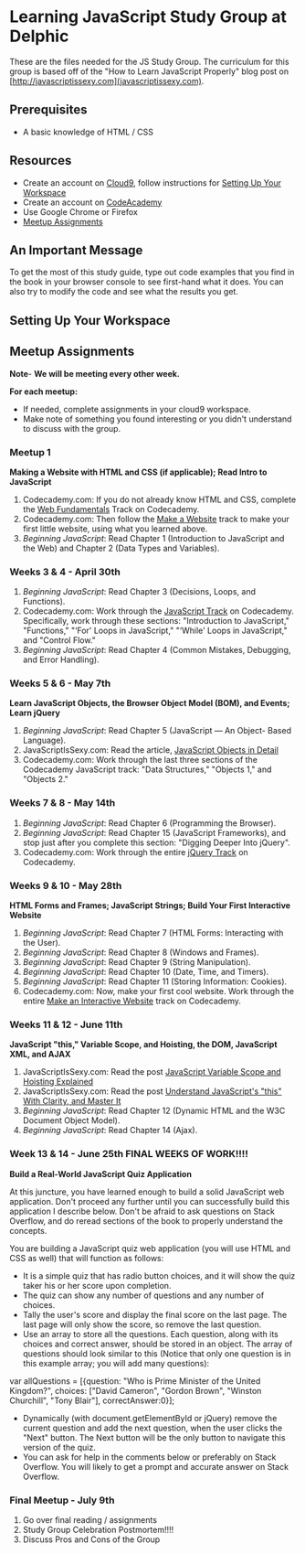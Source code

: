 # Learning JavaScript Study Group at Delphic

These are the files needed for the JS Study Group. The curriculum for this group is based off of the "How to Learn JavaScript Properly" blog post on [http://javascriptissexy.com](javascriptissexy.com).

## Prerequisites

* A basic knowledge of HTML / CSS

## Resources

* Create an account on [Cloud9](https://c9.io/), follow instructions for [Setting Up Your Workspace](#setting-up-your-workspace)
* Create an account on [CodeAcademy](http://www.codeacademy.com)
* Use Google Chrome or Firefox
* [Meetup Assignments](#meetup-assignments)

## An Important Message
To get the most of this study guide, type out code examples that you find in the book in your browser console to see first-hand what it does. You can also try to modify the code and see what the results you get.

## <a id="#setting-up-your-workspace"></a>Setting Up Your Workspace

## <a id="#meetup-assignments"></a>Meetup Assignments

**Note**- **We will be meeting every other week.**

**For each meetup:**
* If needed, complete assignments in your cloud9 workspace.
* Make note of something you found interesting or you didn't understand to discuss with the group.

### Meetup 1

**Making a Website with HTML and CSS (if applicable); Read Intro to JavaScript**

1. Codecademy.com: If you do not already know HTML and CSS, complete the [Web Fundamentals](http://www.codecademy.com/tracks/web) Track on Codecademy.
2. Codecademy.com: Then follow the [Make a Website](http://www.codecademy.com/skills/make-a-website) track to make your first little website, using what you learned above.
3. *Beginning JavaScript*: Read Chapter 1 (Introduction to JavaScript and the Web) and Chapter 2 (Data Types and Variables).


### Weeks 3 & 4 - April 30th

1. *Beginning JavaScript*: Read Chapter 3 (Decisions, Loops, and Functions).
2. Codecademy.com: Work through the [JavaScript Track](http://www.codecademy.com/tracks/javascript) on Codecademy. Specifically, work through these sections: "Introduction to JavaScript," "Functions," "‘For' Loops in JavaScript," "‘While' Loops in JavaScript," and "Control Flow."
3. *Beginning JavaScript*: Read Chapter 4 (Common Mistakes, Debugging, and Error Handling).


### Weeks 5 & 6 - May 7th

**Learn JavaScript Objects, the Browser Object Model (BOM), and Events; Learn jQuery**

1. *Beginning JavaScript*: Read Chapter 5 (JavaScript — An Object- Based Language).
2. JavaScriptIsSexy.com: Read the article, [JavaScript Objects in Detail](http://javascriptissexy.com/javascript-objects-in-detail/)
3. Codecademy.com: Work through the last three sections of the Codecademy JavaScript track: "Data Structures," "Objects 1," and "Objects 2."


### Weeks 7 & 8 - May 14th

1. *Beginning JavaScript*: Read Chapter 6 (Programming the Browser).
2. *Beginning JavaScript*: Read Chapter 15 (JavaScript Frameworks), and stop just after you complete this section: "Digging Deeper Into jQuery".
3. Codecademy.com: Work through the entire [jQuery Track](http://www.codecademy.com/tracks/jquery) on Codecademy.

### Weeks 9 & 10 - May 28th

**HTML Forms and Frames; JavaScript Strings; Build Your First Interactive Website**

1. *Beginning JavaScript*: Read Chapter 7 (HTML Forms: Interacting with the User).
2. *Beginning JavaScript*: Read Chapter 8 (Windows and Frames).
3. *Beginning JavaScript*: Read Chapter 9 (String Manipulation).
4. *Beginning JavaScript*: Read Chapter 10 (Date, Time, and Timers).
5. *Beginning JavaScript*: Read Chapter 11 (Storing Information: Cookies).
6. Codecademy.com: Now, make your first cool website. Work through the entire [Make an Interactive Website](http://www.codecademy.com/skills/make-an-interactive-website) track on Codecademy.


### Weeks 11 & 12 - June 11th

**JavaScript "this," Variable Scope, and Hoisting, the DOM, JavaScript XML, and AJAX**

1. JavaScriptIsSexy.com: Read the post [JavaScript Variable Scope and Hoisting Explained](http://javascriptissexy.com/javascript-variable-scope-and-hoisting-explained/)
2. JavaScriptIsSexy.com: Read the post [Understand JavaScript's "this" With Clarity, and Master It](http://javascriptissexy.com/understand-javascripts-this-with-clarity-and-master-it/)
3. *Beginning JavaScript*: Read Chapter 12 (Dynamic HTML and the W3C Document Object Model).
4. *Beginning JavaScript*: Read Chapter 14 (Ajax).


### Week 13 & 14 - June 25th FINAL WEEKS OF WORK!!!!

**Build a Real-World JavaScript Quiz Application**

At this juncture, you have learned enough to build a solid JavaScript web application. Don't proceed any further until you can successfully build this application I describe below. Don't be afraid to ask questions on Stack Overflow, and do reread sections of the book to properly understand the concepts.

You are building a JavaScript quiz web application (you will use HTML and CSS as well) that will function as follows:

* It is a simple quiz that has radio button choices, and it will show the quiz taker his or her score upon completion.
* The quiz can show any number of questions and any number of choices.
* Tally the user's score and display the final score on the last page. The last page will only show the score, so remove the last question.
* Use an array to store all the questions. Each question, along with its choices and correct answer, should be stored in an object. The array of questions should look similar to this (Notice that only one question is in this example array; you will add many questions):

var allQuestions = [{question: "Who is Prime Minister of the United Kingdom?", choices: ["David Cameron", "Gordon Brown", "Winston Churchill", "Tony Blair"], correctAnswer:0}];

* Dynamically (with document.getElementById or jQuery) remove the current question and add the next question, when the user clicks the "Next" button. The Next button will be the only button to navigate this version of the quiz.
* You can ask for help in the comments below or preferably on Stack Overflow. You will likely to get a prompt and accurate answer on Stack Overflow.


### Final Meetup - July 9th

1. Go over final reading / assignments
2. Study Group Celebration Postmortem!!!!
3. Discuss Pros and Cons of the Group